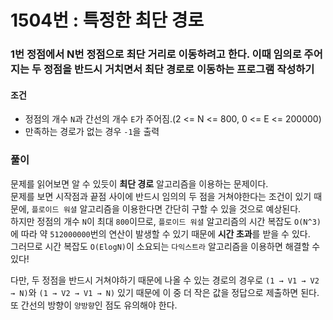 # 1504번 : 특정한 최단 경로
### 1번 정점에서 N번 정점으로 최단 거리로 이동하려고 한다. 이때 임의로 주어지는 두 정점을 반드시 거치면서 최단 경로로 이동하는 프로그램 작성하기
#### 조건
- 정점의 개수 ```N```과 간선의 개수 ```E```가 주어짐.(2 <= N <= 800, 0 <= E <= 200000)
- 만족하는 경로가 없는 경우 ```-1```을 출력
### 풀이
문제를 읽어보면 알 수 있듯이 **최단 경로** 알고리즘을 이용하는 문제이다.  
문제를 보면 시작점과 끝점 사이에 반드시 임의의 두 점을 거쳐야한다는 조건이 있기 때문에,  ```플로이드 워셜``` 알고리즘을 이용한다면 간단히 구할 수 있을 것으로 예상된다.  
하지만 정점의 개수 ```N```이 최대 ```800```이므로, ```플로이드 워셜``` 알고리즘의 시간 복잡도 ```O(N^3)```에 따라 약 ```512000000```번의 연산이 발생할 수 있기 때문에 **시간 초과**를 받을 수 있다.  
그러므로 시간 복잡도 ```O(ElogN)```이 소요되는 ```다익스트라``` 알고리즘을 이용하면 해결할 수 있다!

다만, 두 정점을 반드시 거쳐야하기 때문에 나올 수 있는 경로의 경우로 ```(1 → V1 → V2 → N)```와 ```(1 → V2 → V1 → N)``` 있기 때문에 이 중 더 작은 값을 정답으로 제출하면 된다.  
또 간선의 방향이 ```양방향```인 점도 유의해야 한다.